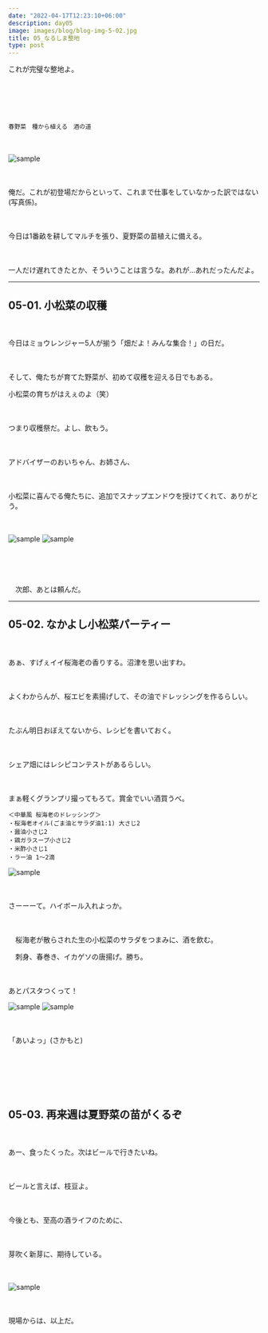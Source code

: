 ```yaml
---
date: "2022-04-17T12:23:10+06:00"
description: day05
image: images/blog/blog-img-5-02.jpg
title: 05_なるしま整地
type: post
---
```


これが完璧な整地よ。

　

　

```

春野菜　種から植える　酒の道

```

　

![sample](https://mrunadon.github.io/caffeproject/images/blog/blog-img-5-01.jpg)



　

俺だ。これが初登場だからといって、これまで仕事をしていなかった訳ではない(写真係)。

　

今日は1番畝を耕してマルチを張り、夏野菜の苗植えに備える。

　

一人だけ遅れてきたとか、そういうことは言うな。あれが...あれだったんだよ。



----


## 05-01. 小松菜の収穫

　

今日はミョウレンジャー5人が揃う「畑だよ！みんな集合！」の日だ。

　

そして、俺たちが育てた野菜が、初めて収穫を迎える日でもある。

小松菜の育ちがはえぇのよ（笑）

　

つまり収穫祭だ。よし、飲もう。

　

アドバイザーのおいちゃん、お姉さん、

　

小松菜に喜んでる俺たちに、追加でスナップエンドウを授けてくれて、ありがとう。

　



![sample](https://mrunadon.github.io/caffeproject/images/blog/blog-img-5-03.jpg)
![sample](https://mrunadon.github.io/caffeproject/images/blog/blog-img-5-03-01.jpg)




　

　

　次郎、あとは頼んだ。



---

## 05-02. なかよし小松菜パーティー

　

あぁ、すげぇイイ桜海老の香りする。沼津を思い出すわ。

　

よくわからんが、桜エビを素揚げして、その油でドレッシングを作るらしい。

　

たぶん明日おぼえてないから、レシピを書いておく。

　

シェア畑にはレシピコンテストがあるらしい。

　

まぁ軽くグランプリ撮ってもろて。賞金でいい酒買うべ。


```
＜中華風 桜海老のドレッシング＞
・桜海老オイル(ごま油とサラダ油1:1) 大さじ2
・醤油小さじ2
・鶏ガラスープ小さじ2
・米酢小さじ1
・ラー油 1〜2滴
```







![sample](https://mrunadon.github.io/caffeproject/images/blog/blog-img-5-04.jpg)



　

さーーーて。ハイボール入れよっか。

　

　桜海老が散らされた生の小松菜のサラダをつまみに、酒を飲む。


　刺身、春巻き、イカゲソの唐揚げ。勝ち。

　

あとパスタつくって！　

![sample](https://mrunadon.github.io/caffeproject/images/blog/blog-img-5-05.jpg)
![sample](https://mrunadon.github.io/caffeproject/images/blog/blog-img-5-07.jpg)




　

「あいよっ」(さかもと)

　



　
---

## 05-03. 再来週は夏野菜の苗がくるぞ

　

あー、食ったくった。次はビールで行きたいね。

　

ビールと言えば、枝豆よ。

　

今後とも、至高の酒ライフのために、

　

芽吹く新芽に、期待している。

　


![sample](https://mrunadon.github.io/caffeproject/images/blog/blog-img-5-06.jpg)



　

現場からは、以上だ。

